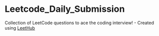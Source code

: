 # Leetcode_Daily_Submission
Collection of LeetCode questions to ace the coding interview! - Created using [LeetHub](https://github.com/QasimWani/LeetHub)
